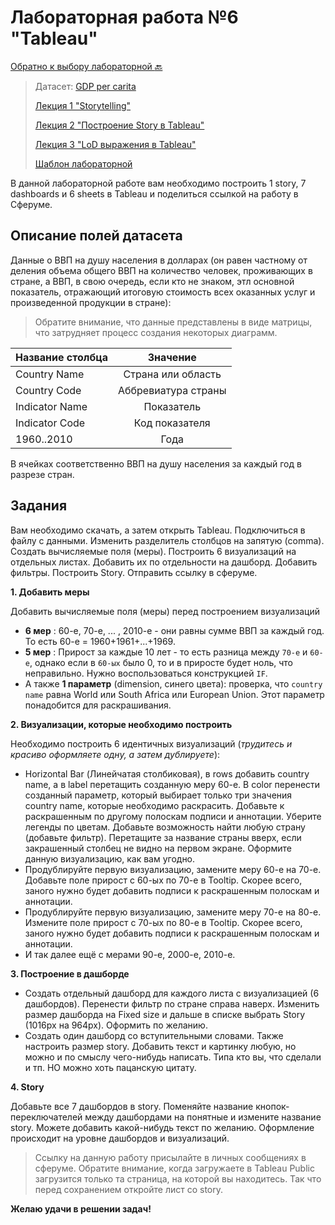 # Лабораторная работа №6 "Tableau"

[Обратно к выбору лабораторной :back:](https://github.com/sadokhin/A1_Data_Visualization/blob/962705b6445b2bc117fa2d7bd38c10e4f1718aba/README.md)

> Датасет: [GDP per carita](https://drive.google.com/file/d/19ENqtiIbMCtn7t2rkBsYEPpmCExNjdVM/view?usp=sharing)
>
> [Лекция 1 "Storytelling"](https://youtu.be/YxsJHa9eMBM)
>
> [Лекция 2 "Построение Story в Tableau"](https://youtu.be/9w4xCvs4ANY)
> 
> [Лекция 3 "LoD выражения в Tableau"](https://youtu.be/nisy3qNVj-8)
> 
> [Шаблон лабораторной](https://public.tableau.com/shared/MCSZ949GH?:display_count=n&:origin=viz_share_link)

В данной лабораторной работе вам необходимо построить 1 story, 7 dashboards и 6 sheets в Tableau и поделиться ссылкой на работу в Сферуме.

## Описание полей датасета

Данные о ВВП на душу населения в долларах (он равен частному от деления объема общего ВВП на количество человек, проживающих в стране, а ВВП, в свою очередь, если кто не знаком, этл основной показатель, отражающий итоговую стоимость всех оказанных услуг и произведенной продукции в стране):

> Обратите внимание, что данные представлены в виде матрицы, что затрудняет процесс создания некоторых диаграмм.

| Название столбца | Значение |
| -----------------|:--------:|
| Country Name | Страна или область |
| Country Code |	Аббревиатура страны |
| Indicator Name |	Показатель |
| Indicator Code |	Код показателя |
| 1960..2010 | Года |

В ячейках соответственно ВВП на душу населения за каждый год в разрезе стран.

## Задания

Вам необходимо скачать, а затем открыть Tableau. Подключиться в файлу с данными. Изменить разделитель столбцов на запятую (comma). Создать вычисляемые поля (меры). Построить 6 визуализаций на отдельных листах. Добавить их по отдельности на дашборд. Добавить фильтры. Построить Story. Отправить ссылку в сферуме.

__1. Добавить меры__

Добавить вычисляемые поля (меры) перед построением визуализаций
- __6 мер__ : 60-е, 70-е, ... , 2010-е - они равны сумме ВВП за каждый год. То есть 60-е = 1960+1961+...+1969.
- __5 мер__ : Прирост за каждые 10 лет - то есть разница между `70-е` и `60-е`, однако если в `60-ых` было 0, то и в приросте будет ноль, что неправильно. Нужно воспользоваться конструкцией `IF`. 
- А также __1 параметр__ (dimension, синего цвета): проверка, что `country name` равна World или South Africa или European Union. Этот параметр понадобится для раскрашивания.

__2. Визуализации, которые необходимо построить__

Необходимо построить 6 идентичных визуализаций (_трудитесь и красиво оформляете одну, а затем дублируете_):
- Horizontal Bar (Линейчатая столбиковая), в rows добавить country name, а в label перетащить созданную меру 60-е. В color перенести созданный параметр, который выбирает только три значения country name, которые необходимо раскрасить. Добавьте к раскрашенным по другому полоскам подписи и аннотации. Уберите легенды по цветам. Добавьте возможность найти любую страну (добавьте фильтр). Перетащите за название страны вверх, если закрашенный столбец не видно на первом экране. Оформите данную визуализацию, как вам угодно.
- Продублируйте первую визуализацию, замените меру 60-е на 70-е. Добавьте поле прирост с 60-ых по 70-е в Tooltip. Скорее всего, заного нужно будет добавить подписи к раскрашенным полоскам и аннотации.
- Продублируйте первую визуализацию, замените меру 70-е на 80-е. Измените поле прирост с 70-ых по 80-е в Tooltip. Скорее всего, заного нужно будет добавить подписи к раскрашенным полоскам и аннотации.
- И так далее ещё с мерами 90-е, 2000-е, 2010-е.

__3. Построение в дашборде__

- Создать отдельный дашборд для каждого листа с визуализацией (6 дашбордов). Перенести фильтр по стране справа наверх. Изменить размер дашборда на Fixed size и дальше в списке выбрать Story (1016px на 964px). Оформить по желанию.
- Создать один дашборд со вступительными словами. Также настроить размер story. Добавить текст и картинку любую, но можно и по смыслу чего-нибудь написать. Типа кто вы, что сделали и тп. НО можно хоть пацанскую цитату.

__4. Story__

Добавьте все 7 дашбордов в story. Поменяйте название кнопок-переключателей между дашбордами на понятные и измените название story. Можете добавить какой-нибудь текст по желанию. Оформление происходит на уровне дашбордов и визуализаций.

> Ссылку на данную работу присылайте в личных сообщениях в сферуме. Обратите внимание, когда загружаете в Tableau Public загрузится только та страница, на которой вы находитесь. Так что перед сохранением откройте лист со story.

__Желаю удачи в решении задач!__
